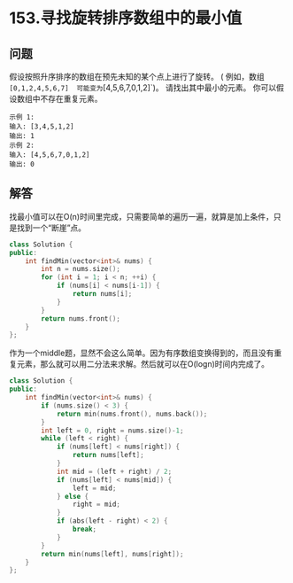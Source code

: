 
# 153.寻找旋转排序数组中的最小值

## 问题
假设按照升序排序的数组在预先未知的某个点上进行了旋转。
( 例如，数组`[0,1,2,4,5,6,7]  可能变为`[4,5,6,7,0,1,2]`)。
请找出其中最小的元素。
你可以假设数组中不存在重复元素。

```
示例 1:
输入: [3,4,5,1,2]
输出: 1
示例 2:
输入: [4,5,6,7,0,1,2]
输出: 0
```

## 解答

找最小值可以在O(n)时间里完成，只需要简单的遍历一遍，就算是加上条件，只是找到一个“断崖”点。
```C++
class Solution {
public:
    int findMin(vector<int>& nums) {
        int n = nums.size();
        for (int i = 1; i < n; ++i) {
            if (nums[i] < nums[i-1]) {
                return nums[i];
            }
        }
        return nums.front();
    }
};
```

作为一个middle题，显然不会这么简单。因为有序数组变换得到的，而且没有重复元素，那么就可以用二分法来求解。然后就可以在O(logn)时间内完成了。
```C++
class Solution {
public:
    int findMin(vector<int>& nums) {
        if (nums.size() < 3) {
            return min(nums.front(), nums.back());
        }
        int left = 0, right = nums.size()-1;
        while (left < right) {
            if (nums[left] < nums[right]) {
                return nums[left];
            }
            int mid = (left + right) / 2;
            if (nums[left] < nums[mid]) {
                left = mid;
            } else {
                right = mid;
            }
            if (abs(left - right) < 2) {
                break;
            }
        }
        return min(nums[left], nums[right]);
    }
};
```

